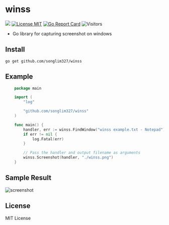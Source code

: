 # winss
[![](https://img.shields.io/badge/godoc-reference-5272B4.svg)](https://pkg.go.dev/github.com/songlim327/winss) [![License MIT](https://img.shields.io/badge/license-MIT-blue)](https://img.shields.io/badge/license-MIT-blue) [![Go Report Card](https://goreportcard.com/badge/github.com/songlim327/winss)](https://goreportcard.com/report/github.com/songlim327/winss) ![Visitors](https://api.visitorbadge.io/api/visitors?path=github.com%2Fsonglim327%2Fwinss&label=visitors&countColor=%23dce775&style=flat)

* Go library for capturing screenshot on windows

## Install
```
go get github.com/songlim327/winss
```

## Example
```go
    package main

    import (
        "log"

        "github.com/songlim327/winss"
    )

    func main() {
        handler, err := winss.FindWindow("winss example.txt - Notepad")
        if err != nil {
            log.Fatal(err)
        }

        // Pass the handler and output filename as arguments
        winss.Screenshot(handler, "./winss.png")
    }
```
## Sample Result 

![screenshot](https://ik.imagekit.io/songlim/winss.png?updatedAt=1697769749995)

## License
MIT License
